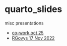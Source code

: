 # quarto_slides
misc presentations

* [co-work oct 25](https://rverse-tutorials.github.io/quarto_slides/co-work-oct-25.html)
* [RGovys 17 Nov 2022](https://rverse-tutorials.github.io/quarto_slides/Quarto_Reports_17_Nov_22.pdf)
